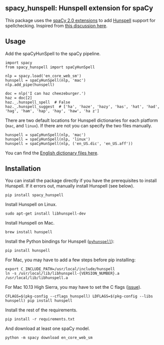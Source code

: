 ## spacy_hunspell: Hunspell extension for spaCy

This package uses the [spaCy 2.0 extensions](https://spacy.io/usage/processing-pipelines#extensions)
to add [Hunspell](http://hunspell.github.io) support for spellchecking.
Inspired from [this discussion here](https://github.com/explosion/spaCy/issues/315#issuecomment-346194645).

## Usage

Add the spaCyHunSpell to the spaCy pipeline.

```
import spacy
from spacy_hunspell import spaCyHunSpell

nlp = spacy.load('en_core_web_sm')
hunspell = spaCyHunSpell(nlp, 'mac')
nlp.add_pipe(hunspell)

doc = nlp('I can haz cheezeburger.')
haz = doc[2]
haz._.hunspell_spell  # False
haz._.hunspell_suggest  # ['ha', 'haze', 'hazy', 'has', 'hat', 'had', 'hag', 'ham', 'hap', 'hay', 'haw', 'ha z']
```

There are two default locations for Hunspell dictionaries for each platform
(`mac`, and `linux`). If there are not you can specify the two files manually.

```
hunspell = spaCyHunSpell(nlp, 'mac')
hunspell = spaCyHunSpell(nlp, 'linux')
hunspell = spaCyHunSpell(nlp, ('en_US.dic', 'en_US.aff'))
```

You can find the [English dictionary files here](http://wordlist.aspell.net/dicts/).

## Installation

You can install the package directly if you have the prerequisites to
install Hunspell. If it errors out, manually install Hunspell (see below).

```
pip install spacy_hunspell
```

Install Hunspell on Linux.

```
sudo apt-get install libhunspell-dev
```

Install Hunspell on Mac.

```
brew install hunspell
```

Install the Python bindings for Hunspell ([`pyhunspell`](https://github.com/blatinier/pyhunspell)):

```
pip install hunspell
```

For Mac, you may have to add a few steps before pip installing:

```
export C_INCLUDE_PATH=/usr/local/include/hunspell
ln -s /usr/local/lib/libhunspell-{VERSION_NUMBER}.a /usr/local/lib/libhunspell.a
```

For Mac 10.13 High Sierra, you may have to set the C flags ([issue](https://github.com/blatinier/pyhunspell/issues/33)).

```
CFLAGS=$(pkg-config --cflags hunspell) LDFLAGS=$(pkg-config --libs hunspell) pip install hunspell
```

Install the rest of the requirements.

```
pip install -r requirements.txt
```

And download at least one spaCy model.

```
python -m spacy download en_core_web_sm
```
